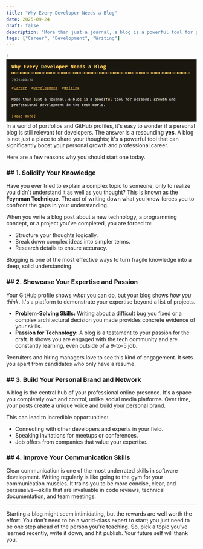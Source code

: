 ```yaml
---
title: "Why Every Developer Needs a Blog"
date: 2025-09-24
draft: false
description: "More than just a journal, a blog is a powerful tool for personal growth and professional development in the tech world."
tags: ["Career", "Development", "Writing"]
---
```

!![Image Description](/images/Pasted%20image%2020250924225916.png)
In a world of portfolios and GitHub profiles, it's easy to wonder if a personal blog is still relevant for developers. The answer is a resounding **yes**. A blog is not just a place to share your thoughts; it's a powerful tool that can significantly boost your personal growth and professional career.

Here are a few reasons why you should start one today.

### ## 1. Solidify Your Knowledge

Have you ever tried to explain a complex topic to someone, only to realize you didn't understand it as well as you thought? This is known as the **Feynman Technique**. The act of writing down what you know forces you to confront the gaps in your understanding.

When you write a blog post about a new technology, a programming concept, or a project you've completed, you are forced to:
-   Structure your thoughts logically.
-   Break down complex ideas into simpler terms.
-   Research details to ensure accuracy.

Blogging is one of the most effective ways to turn fragile knowledge into a deep, solid understanding.

### ## 2. Showcase Your Expertise and Passion

Your GitHub profile shows *what* you can do, but your blog shows *how you think*. It's a platform to demonstrate your expertise beyond a list of projects.

-   **Problem-Solving Skills:** Writing about a difficult bug you fixed or a complex architectural decision you made provides concrete evidence of your skills.
-   **Passion for Technology:** A blog is a testament to your passion for the craft. It shows you are engaged with the tech community and are constantly learning, even outside of a 9-to-5 job.

Recruiters and hiring managers love to see this kind of engagement. It sets you apart from candidates who only have a resume.

### ## 3. Build Your Personal Brand and Network

A blog is the central hub of your professional online presence. It's a space you completely own and control, unlike social media platforms. Over time, your posts create a unique voice and build your personal brand.

This can lead to incredible opportunities:
-   Connecting with other developers and experts in your field.
-   Speaking invitations for meetups or conferences.
-   Job offers from companies that value your expertise.

### ## 4. Improve Your Communication Skills

Clear communication is one of the most underrated skills in software development. Writing regularly is like going to the gym for your communication muscles. It trains you to be more concise, clear, and persuasive—skills that are invaluable in code reviews, technical documentation, and team meetings.

---

Starting a blog might seem intimidating, but the rewards are well worth the effort. You don't need to be a world-class expert to start; you just need to be one step ahead of the person you're teaching. So, pick a topic you've learned recently, write it down, and hit publish. Your future self will thank you.